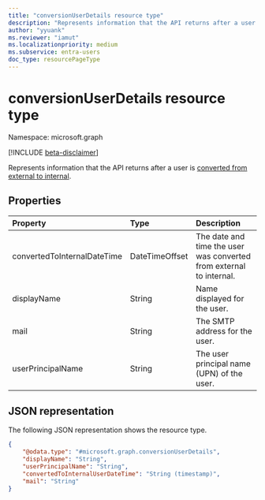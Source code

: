 ```yaml
---
title: "conversionUserDetails resource type"
description: "Represents information that the API returns after a user is converted from external to internal."
author: "yyuank"
ms.reviewer: "iamut"
ms.localizationpriority: medium
ms.subservice: entra-users
doc_type: resourcePageType
---
```


# conversionUserDetails resource type

Namespace: microsoft.graph

[!INCLUDE [beta-disclaimer](../../includes/beta-disclaimer.md)]

Represents information that the API returns after a user is [converted from external to internal](../api/user-convertexternaltointernalmemberuser.md).

## Properties

| Property     | Type        | Description |
|:-------------|:------------|:------------|
|convertedToInternalDateTime|DateTimeOffset|The date and time the user was converted from external to internal.|
|displayName|String|Name displayed for the user.|
|mail|String|The SMTP address for the user.|
|userPrincipalName|String|The user principal name (UPN) of the user.|

## JSON representation

The following JSON representation shows the resource type.
<!-- {
  "blockType": "resource",
  "@odata.type": "microsoft.graph.conversionUserDetails"
}
-->
```json
{
    "@odata.type": "#microsoft.graph.conversionUserDetails",
    "displayName": "String",
    "userPrincipalName": "String",
    "convertedToInternalUserDateTime": "String (timestamp)",
    "mail": "String"
}
```